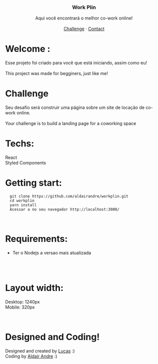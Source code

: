 <br />
<p align="center">
  <h3 align="center">Work Plin</h3>

  <p align="center">
    Aqui você encontrará o melhor co-work online!
       <br />
    <br />
    <a href="https://github.com/lubomfim/work-plin">Challenge</a>
    ·
    <a href="https://www.linkedin.com/in/lubomfim">Contact</a>
  </p>
</p>

# Welcome :

Esse projeto foi criado para você que está iniciando, assim como eu! <br><br>
This project was made for begginers, just like me!

# Challenge

Seu desafio será construir uma página sobre um site de locação de co-work online. <br><br>
Your challenge is to build a landing page for a coworking space

# Techs:

React</br>
Styled Components
# Getting start:

```
  git clone https://github.com/aldairandre/workplin.git
  cd workplin 
  yarn install
  Acessar a no seu navegador http://localhost:3000/ 
```

<br>


# Requirements:

- Ter o Nodejs a versao mais atualizada<br>
<br>
<br>


# Layout width:

Desktop: 1240px<br>
Mobile: 320px

<br>

# Designed and Coding!



Designed and created by <a href="https://github.com/lubomfim">Lucas</a> :)</br>
Coding by <a href="https://www.linkedin.com/in/aldair-andre-8b655b213/">Aldair Andre</a> :)
